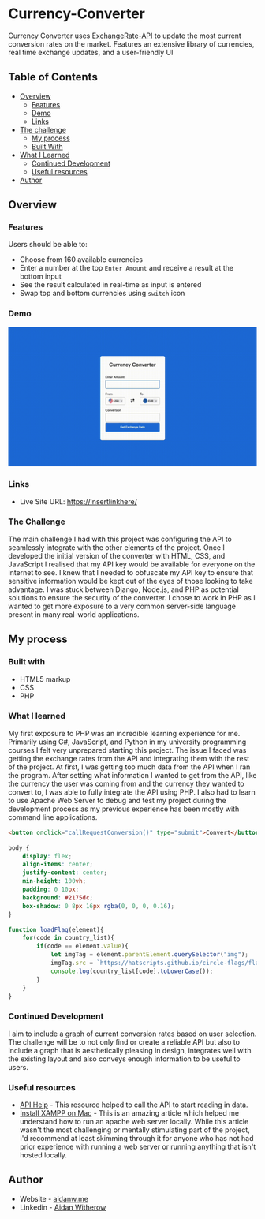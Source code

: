 # Currency-Converter

Currency Converter uses [ExchangeRate-API](https://exchangerate-api.com) to update the most current conversion rates on the market. Features an extensive library of currencies, real time exchange updates, and a user-friendly UI  

## Table of Contents

- [Overview](#overview)
  - [Features](#features)
  - [Demo](#demo)
  - [Links](#links)
- [The challenge](#the-challenge)
  - [My process](#my-process)
  - [Built With](#built-with)
- [What I Learned](#what-i-learned)
  - [Continued Development](#continued-development)
  - [Useful resources](#useful-resources)
- [Author](#author)
 
 ## Overview
 
 ### Features
 
 Users should be able to:
 
 - Choose from 160 available currencies
 - Enter a number at the top `Enter Amount` and receive a result at the bottom input
 - See the result calculated in real-time as input is entered
 - Swap top and bottom currencies using `switch` icon
 
 ### Demo

<img src="https://github.com/aidanwith/Currency-Converter/blob/main/Test.gif" width="600">

### Links

- Live Site URL: [https://insertlinkhere/](https://insertlinkhere/)

### The Challenge
The main challenge I had with this project was configuring the API to seamlessly integrate with the other elements of the project. Once I developed the initial version of the converter with HTML, CSS, and JavaScript I realised that my API key would be available for everyone on the internet to see. I knew that I needed to obfuscate my API key to ensure that sensitive information would be kept out of the eyes of those looking to take advantage. I was stuck between Django, Node.js, and PHP as potential solutions to ensure the security of the converter. I chose to work in PHP as I wanted to get more exposure to a very common server-side language present in many real-world applications. 

## My process

### Built with

- HTML5 markup
- CSS
- PHP

### What I learned

My first exposure to PHP was an incredible learning experience for me. Primarily using C#, JavaScript, and Python in my university programming courses I felt very unprepared starting this project. The issue I faced was getting the exchange rates from the API and integrating them with the rest of the project. At first, I was getting too much data from the API when I ran the program. After setting what information I wanted to get from the API, like the currency the user was coming from and the currency they wanted to convert to, I was able to fully integrate the API using PHP. I also had to learn to use Apache Web Server to debug and test my project during the development process as my previous experience has been mostly with command line applications. 

```html
<button onclick="callRequestConversion()" type="submit">Convert</button>
```

```css
body {
    display: flex;
    align-items: center;
    justify-content: center;
    min-height: 100vh;
    padding: 0 10px;
    background: #2175dc;
    box-shadow: 0 8px 16px rgba(0, 0, 0, 0.16);
}
```

```js
function loadFlag(element){
    for(code in country_list){
        if(code == element.value){
            let imgTag = element.parentElement.querySelector("img");
            imgTag.src = `https://hatscripts.github.io/circle-flags/flags/${country_list[code].toLowerCase()}.svg`;
            console.log(country_list[code].toLowerCase());
        }
    }
}
```

### Continued Development

I aim to include a graph of current conversion rates based on user selection. The challenge will be to not only find or create a reliable API but also to include a graph that is aesthetically pleasing in design, integrates well with the existing layout and also conveys enough information to be useful to users. 

### Useful resources

- [API Help](https://stackoverflow.com/a/9802886) - This resource helped to call the API to start reading in data.
- [Install XAMPP on Mac](https://medium.com/analytics-vidhya/download-and-install-xampp-on-mac-oshow-to-download-and-install-xampp-on-mac-os-97705974080d) - This is an amazing article which helped me understand how to run an apache web server locally. While this article wasn't the most challenging or mentally stimulating part of the project, I'd recommend at least skimming through it for anyone who has not had prior experience with running a web server or running anything that isn't hosted locally.

## Author

- Website - [aidanw.me](https://aidanw.me/)
- Linkedin - [Aidan Witherow](https://www.linkedin.com/in/aidanwitherow/)
